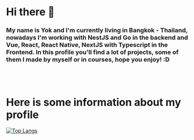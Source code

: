 <h1> Hi there 👋</h1>

<h3>My name is Yok and I'm currently living in Bangkok - Thailand, nowadays I'm working with NestJS and Go in the backend and Vue, React, React Native, NextJS with Typescript in the Frontend. In this profile you'll find a lot of projects, some of them I made by myself or in courses, hope you enjoy! :D</h3>
<br><br>

<h1>Here is some information about my profile</h1>

[![Top Langs](https://github-readme-stats.vercel.app/api/top-langs/?username=Yokk1e&layout=compact)](https://github.com/anuraghazra/github-readme-stats)
